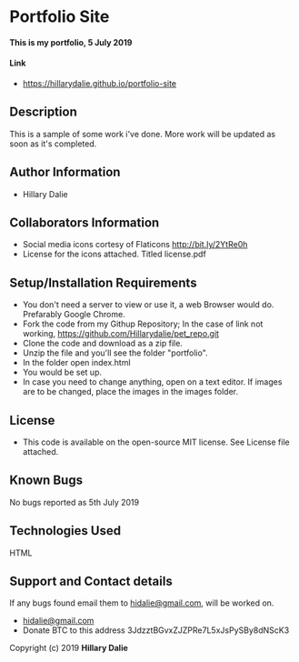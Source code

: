 # Portfolio Site

#### This is my portfolio, 5 July 2019

#### Link
* https://hillarydalie.github.io/portfolio-site

## Description
This is a sample of some work i've done. More work will be updated as soon as it's completed.

## Author Information
* Hillary Dalie

## Collaborators Information
* Social media icons cortesy of Flaticons http://bit.ly/2YtRe0h
* License for the icons attached. Titled license.pdf

## Setup/Installation Requirements
* You don't need a server to view or use it, a web Browser would do. Prefarably Google Chrome. 
* Fork the code from my Githup Repository; In the case of link not working, https://github.com/Hillarydalie/pet_repo.git 
* Clone the code and download as a zip file.
* Unzip the file and you'll see the folder "portfolio".
* In the folder open index.html 
* You would be set up.
* In case you need to change anything, open on a text editor. If images are to be changed, place the images in the images folder.

## License
* This code is available on the open-source MIT license. See License file attached.

## Known Bugs
No bugs reported as 5th July 2019

## Technologies Used
HTML

## Support and Contact details
If any bugs found email them to hidalie@gmail.com, will be worked on. 
* hidalie@gmail.com
* Donate BTC to this address 3JdzztBGvxZJZPRe7L5xJsPySBy8dNScK3 

Copyright (c) 2019 **Hillary Dalie**